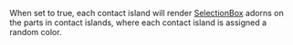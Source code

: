 When set to true, each contact island will render [SelectionBox](https://developer.roblox.com/en-us/api-reference/class/SelectionBox) adorns on the parts in contact islands, where each contact island is assigned a random color.